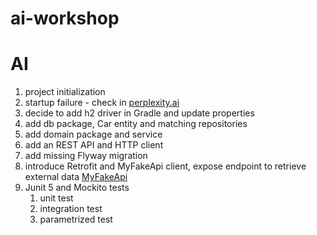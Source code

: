# ai-workshop

# AI

1. project initialization
2. startup failure - check in [perplexity.ai](https://www.perplexity.ai/search/I-have-generated-BN57ADq.T7WyhmEe3xVBPg?s=c)
3. decide to add h2 driver in Gradle and update properties
4. add db package, Car entity and matching repositories
5. add domain package and service
6. add an REST API and HTTP client
7. add missing Flyway migration
8. introduce Retrofit and MyFakeApi client, expose endpoint to retrieve external data [MyFakeApi](https://myfakeapi.com/)
9. Junit 5 and Mockito tests
   1. unit test
   2. integration test
   3. parametrized test
